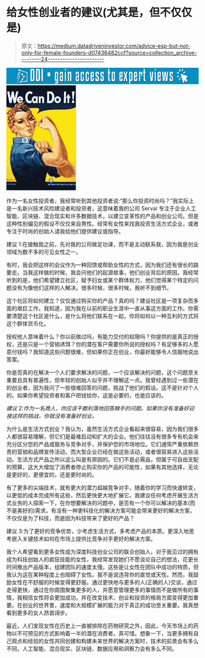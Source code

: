 # 给女性创业者的建议(尤其是，但不仅仅是)

> 原文：<https://medium.datadriveninvestor.com/advice-esp-but-not-only-for-female-founders-d07436482ccf?source=collection_archive---------24----------------------->

[![](img/400ed1383ab7707f8056a1f0cbb0c3ed.png)](http://www.track.datadriveninvestor.com/1B9E)![](img/eba175c1082b66503cedb7054c5e7c62.png)

作为一名女性投资者，我经常听到其他投资者说:“那么你投资时尚吗？”我实际上是一名新兴技术风险建设者和投资者，这意味着我的公司 Serval 专注于企业人工智能、区块链、混合现实和许多数据技术，以建立变革性的产品和创业公司。但是这种性别偏见的假设不仅仅来自男性。经常有女性来找我投资生活方式企业，或者专注于时尚的创始人请我给他们提供建议或指导。

建议 1:在接触我之前，先对我的公司做足功课，而不是主动联系我，因为我是创业领域为数不多的可见女性之一。

有时，我会把这样的会议作为一种回馈或帮助女性的方式，因为我们还有很长的路要走。当我这样做的时候，我会问他们的起源故事，他们创业背后的原因。我经常听到的是，他们希望建立社区，赋予妇女或某个群体权力，他们觉得某个特定的问题没有为像他们这样的人解决。很多时候，很多时候，我听不到细节。

这个社区将如何建立？仅仅通过购买你的产品？真的吗？建设社区是一项复杂而多面的艰巨工作。我知道，因为我在以前的职业生涯中一直从事这方面的工作。你需要清楚这个社区是什么，是什么将他们联系在一起，你将如何以一种互利的方式将这个群体货币化。

授权他人意味着什么？你以前做过吗，有能力交付的权限吗？你提供的是真正的授权，还是只是一个营销诱饵？你的潜在客户需要你所说的授权吗？有足够多的人愿意付钱吗？我知道这些问题很难，但如果你正在创业，你最好能够令人信服地说出答案。

你是否真的在解决一个人们要求解决的问题，一个应该解决的问题，这个问题至关重要且具有普遍性，但年轻的创始人似乎并不理解这一点。我曾经遇到过一些潜在的创业者，因为我问了一些很难回答的问题，挑战了他们的假设。这不是针对个人的。如果你希望投资者和客户把钱给你，这是必要的，也是应该的。

*建议 2:作为一名商人，你应该干脆利落地回答棘手的问题。如果你没有准备好迎接这样的挑战，你就没有准备好创业。*

为什么是生活方式创业？我认为，虽然生活方式企业看起来很容易，因为我们很多人都很容易理解，但它们是最难启动和扩大的企业。他们往往没有很多专有机会来充分区分您的产品或服务与竞争对手，并保护您的市场地位。它们通常严重依赖昂贵的营销和品牌宣传活动，而大型企业已经在做这些活动，或者很容易进入这些活动。生活方式产品之所以这么叫是有原因的。它们不是必需品，但属于可自由支配的预算，这大大增加了消费者停止购买你的产品的可能性，如果有其他选择，无论是更好的，更便宜的，还是更时尚的。

有了更多的尖端技术，就有更大的潜力超越竞争对手，随着你的学习而快速转变，以更低的成本完成所有这些，然后更快更大地扩展它。我建议任何考虑开展生活方式业务的人探索一下，在你想要解决的问题中，是否有一个你可以解决的基本(而不是美好的)需求。有没有一种更科技化的解决方案可能会带来更好的解决方案，不仅仅是为了科技，而是因为科技带来了更好的产品？

建议 3:为了更好的竞争优势，少考虑生活方式，多考虑产品的本质。更深入地思考嵌入关键技术如何在市场上提供比竞争对手更好的解决方案。

我个人希望看到更多女性成为深度科技创业公司的联合创始人。对于我见过的拥有成为科技创始人的疯狂技能的女性，我经常发现她们不愿谈论自己的想法，花更长时间推出产品版本，组建团队的速度太慢。这些是让女性在团队中成功的特质，但我认为这在某种程度上也阻碍了女性。我不是说违背你的直觉或天性。然而，我鼓励女性在不舒服的时候变得更舒服。通过更快地与更多的人(正确的人)交谈，通过走得更快，通过在你周围聚集更多的人，并愿意管理更多的事情而不是做所有的事情，我相信女性将会更加成功，并在改变技术、创业和投资的格局方面变得更加重要。在创业的世界里，速度和大规模扩展的能力对于真正的成功至关重要。我真想看到更多的女人昂首阔步。

最近，人们发现女性在历史上一直被排除在药物研究之外，因此，今天市场上的药物以不可预见的方式影响着一半的潜在消费者。真可惜。想象一下，当更多拥有自己观点和经验的女性共同创建和构建未来世界的解决方案时，技术的前景会有多么不同，人工智能、混合现实、区块链、数据应用和洞察力会有多么不同。